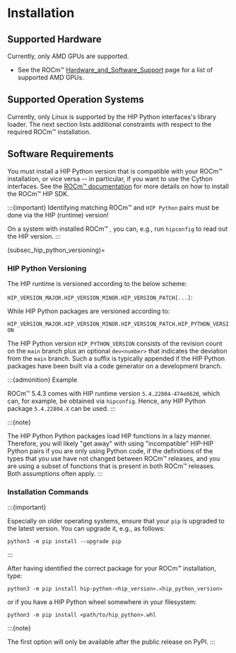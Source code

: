 <!-- MIT License
  -- 
  -- Copyright (c) 2023 Advanced Micro Devices, Inc.
  -- 
  -- Permission is hereby granted, free of charge, to any person obtaining a copy
  -- of this software and associated documentation files (the "Software"), to deal
  -- in the Software without restriction, including without limitation the rights
  -- to use, copy, modify, merge, publish, distribute, sublicense, and/or sell
  -- copies of the Software, and to permit persons to whom the Software is
  -- furnished to do so, subject to the following conditions:
  -- 
  -- The above copyright notice and this permission notice shall be included in all
  -- copies or substantial portions of the Software.
  -- 
  -- THE SOFTWARE IS PROVIDED "AS IS", WITHOUT WARRANTY OF ANY KIND, EXPRESS OR
  -- IMPLIED, INCLUDING BUT NOT LIMITED TO THE WARRANTIES OF MERCHANTABILITY,
  -- FITNESS FOR A PARTICULAR PURPOSE AND NONINFRINGEMENT. IN NO EVENT SHALL THE
  -- AUTHORS OR COPYRIGHT HOLDERS BE LIABLE FOR ANY CLAIM, DAMAGES OR OTHER
  -- LIABILITY, WHETHER IN AN ACTION OF CONTRACT, TORT OR OTHERWISE, ARISING FROM,
  -- OUT OF OR IN CONNECTION WITH THE SOFTWARE OR THE USE OR OTHER DEALINGS IN THE
  -- SOFTWARE.
  -->
# Installation

## Supported Hardware

Currently, only AMD GPUs are supported.

* See the ROCm&trade; [Hardware_and_Software_Support](https://docs.amd.com/bundle/Hardware_and_Software_Reference_Guide/page/Hardware_and_Software_Support.html) page for a list of supported AMD GPUs.

## Supported Operation Systems

Currently, only Linux is supported by the HIP Python interfaces's library loader.
The next section lists additional constraints with respect to the required ROCm&trade; installation.

## Software Requirements

You must install a HIP Python version that is compatible with your  ROCm&trade; installation, or vice versa -- in particular, if you want to use the Cython interfaces. See the [ROCm&trade; documentation](https://rocm.docs.amd.com/en/latest/index.html) for more details on how to install the ROCm&trade; HIP SDK.

:::{important}
Identifying matching ROCm&trade; and `HIP Python` pairs must be done via
the HIP (runtime) version! 

On a system with installed ROCm&trade; , you can, e.g., run
`hipconfig` to read out the HIP version.
:::

(subsec_hip_python_versioning)=
### HIP Python Versioning

The HIP runtime is versioned according to the below scheme:

``HIP_VERSION_MAJOR.HIP_VERSION_MINOR.HIP_VERSION_PATCH[...]``:

While HIP Python packages are versioned according to:

``HIP_VERSION_MAJOR.HIP_VERSION_MINOR.HIP_VERSION_PATCH.HIP_PYTHON_VERSION``

The HIP Python version ``HIP_PYTHON_VERSION`` consists of the revision count on
the ``main`` branch plus an optional ``dev<number>`` that indicates
the deviation from the ``main`` branch. Such a suffix is typically appended
if the HIP Python packages have been built via a code generator on a development branch.

:::{admonition} Example

ROCm&trade; 5.4.3 comes with HIP runtime version `5.4.22804-474e8620`, 
which can, for example, be obtained via `hipconfig`. 
Hence, any HIP Python package `5.4.22804.X` can be used.
:::

:::{note}

The HIP Python Python packages load HIP functions in a lazy manner.
Therefore, you will likely "get away" with using "incompatible" HIP-HIP Python pairs if you are only using Python code, if the definitions of the types that you use have not changed between ROCm&trade; releases, and you are using a subset of functions that is present in both ROCm&trade; releases. Both assumptions often apply.
:::

### Installation Commands

:::{important}

Especially on older operating systems, ensure that your `pip` is upgraded to
the latest version. You can upgrade it, e.g., as follows:

```shell
python3 -m pip install --upgrade pip
```
:::

After having identified the correct package for your ROCm&trade; installation, type:

```shell
python3 -m pip install hip-python-<hip_version>.<hip_python_version>
```

or if you have a HIP Python wheel somewhere in your filesystem:

```shell
python3 -m pip install <path/to/hip_python>.whl
```

:::{note}

The first option will only be available after the public release on PyPI.
:::
